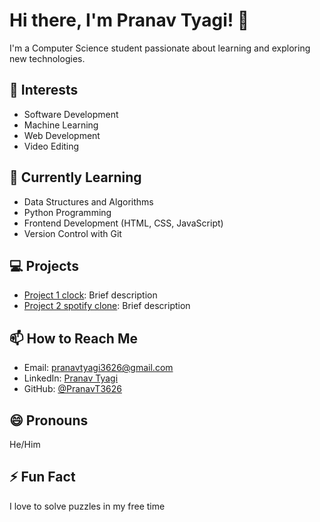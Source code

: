 # Hi there, I'm Pranav Tyagi! 👋

I'm a Computer Science student passionate about learning and exploring new technologies.

## 👀 Interests

- Software Development
- Machine Learning
- Web Development
- Video Editing

## 🌱 Currently Learning

- Data Structures and Algorithms
- Python Programming
- Frontend Development (HTML, CSS, JavaScript)
- Version Control with Git

## 💻 Projects

- [Project 1 clock](https://github.com/PranavT3626/clock): Brief description
- [Project 2 spotify clone](link-to-project-2): Brief description

## 📫 How to Reach Me

- Email: [pranavtyagi3626@gmail.com](mailto:pranavtyagi3626@gmail.com)
- LinkedIn: [Pranav Tyagi](https://www.linkedin.com/in/pranav-tyagi-009ab91b5)
- GitHub: [@PranavT3626](https://github.com/PranavT3626)

## 😄 Pronouns

He/Him

## ⚡ Fun Fact

I love to solve puzzles in my free time
